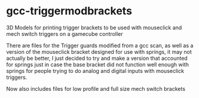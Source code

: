 # gcc-triggermodbrackets
3D Models for printing trigger brackets to be used with mouseclick and mech switch triggers on a gamecube controller

There are files for the Trigger guards modified from a gcc scan, as well as a version of the mouseclick bracket designed for use with springs, it may not actually be better, I just decided to try and make a version that accounted for springs just in case the base bracket did not function well enough with springs for people trying to do analog and digital inputs with mouseclick triggers.

Now also includes files for low profile and full size mech switch brackets
